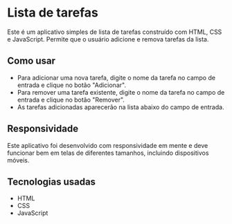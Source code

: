 # Lista de tarefas

Este é um aplicativo simples de lista de tarefas construído com HTML, CSS e JavaScript. Permite que o usuário adicione e remova tarefas da lista.

## Como usar

- Para adicionar uma nova tarefa, digite o nome da tarefa no campo de entrada e clique no botão "Adicionar".
- Para remover uma tarefa existente, digite o nome da tarefa no campo de entrada e clique no botão "Remover".
- As tarefas adicionadas aparecerão na lista abaixo do campo de entrada.

## Responsividade

Este aplicativo foi desenvolvido com responsividade em mente e deve funcionar bem em telas de diferentes tamanhos, incluindo dispositivos móveis.

## Tecnologias usadas

- HTML
- CSS
- JavaScript
